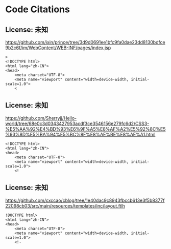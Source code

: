 # Code Citations

## License: 未知
https://github.com/ixin/prince/tree/3d9d0691ee1bfc9fa0dae23dd8130bdfce9b2c6f/im/WebContent/WEB-INF/pages/index.jsp

```
>
<!DOCTYPE html>
<html lang="zh-CN">
<head>
    <meta charset="UTF-8">
    <meta name="viewport" content="width=device-width, initial-scale=1.0">
    <
```


## License: 未知
https://github.com/Sherryjj/Hello-world/tree/68e0c3d0343427953acdf3ce3546156e279fc6d2/CSS3-%E5%AA%92%E4%BD%93%E6%9F%A5%E8%AF%A2%E5%92%8C%E5%93%8D%E5%BA%94%E5%BC%8F%E8%AE%BE%E8%AE%A1.html

```
<!DOCTYPE html>
<html lang="zh-CN">
<head>
    <meta charset="UTF-8">
    <meta name="viewport" content="width=device-width, initial-scale=1.0">
    <!
```


## License: 未知
https://github.com/cxccao/cblog/tree/1e40dac9c8943fbccb613e3f5b8377f22098cb03/src/main/resources/templates/inc/layout.ftlh

```
!DOCTYPE html>
<html lang="zh-CN">
<head>
    <meta charset="UTF-8">
    <meta name="viewport" content="width=device-width, initial-scale=1.0">
    <!-
```

